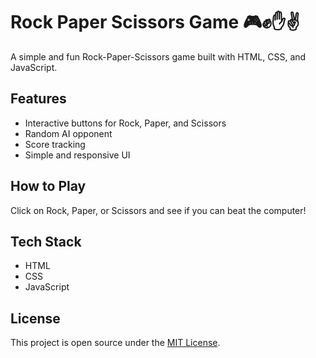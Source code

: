 # Rock Paper Scissors Game 🎮✊✋✌️

A simple and fun Rock-Paper-Scissors game built with HTML, CSS, and JavaScript.

## Features
- Interactive buttons for Rock, Paper, and Scissors
- Random AI opponent
- Score tracking
- Simple and responsive UI

## How to Play
Click on Rock, Paper, or Scissors and see if you can beat the computer!

## Tech Stack
- HTML
- CSS
- JavaScript



## License
This project is open source under the [MIT License](LICENSE).
